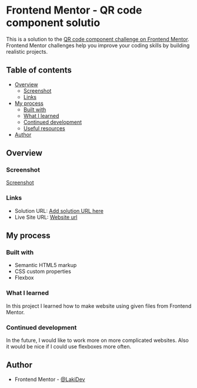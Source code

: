 # Frontend Mentor - QR code component solutio
This is a solution to the [QR code component challenge on Frontend Mentor](https://www.frontendmentor.io/challenges/qr-code-component-iux_sIO_H). Frontend Mentor challenges help you improve your coding skills by building realistic projects. 
## Table of contents
- [Overview](#overview)
  - [Screenshot](#screenshot)
  - [Links](#links)
- [My process](#my-process)
  - [Built with](#built-with)
  - [What I learned](#what-i-learned)
  - [Continued development](#continued-development)
  - [Useful resources](#useful-resources)
- [Author](#author)

## Overview

### Screenshot
[Screenshot](./screenshot.png)

### Links

- Solution URL: [Add solution URL here](https://your-solution-url.com)
- Live Site URL: [Website url](https://lakiidev.github.io/HTML-QR-code-component/)

## My process
### Built with
- Semantic HTML5 markup
- CSS custom properties
- Flexbox

### What I learned
In this project I learned how to make website using given files from Frontend Mentor.


### Continued development

In the future, I would like to work more on more complicated websites. Also it would be nice if I could use flexboxes more often.

## Author
- Frontend Mentor - [@LakiDev](https://www.frontendmentor.io/profile/LakiiDev)
